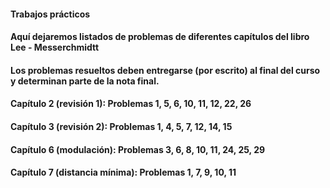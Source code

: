 #### Trabajos prácticos
#### Aquí dejaremos listados de problemas de diferentes capítulos del libro Lee - Messerchmidtt
#### Los problemas resueltos deben entregarse (por escrito) al final del curso y determinan parte de la nota final.
####
#### Capítulo 2 (revisión 1):  Problemas 1, 5, 6, 10, 11, 12, 22, 26
#### Capítulo 3 (revisión 2):  Problemas 1, 4, 5, 7, 12, 14, 15
#### Capítulo 6 (modulación):  Problemas 3, 6, 8, 10, 11, 24, 25, 29
#### Capítulo 7 (distancia mínima): Problemas 1, 7, 9, 10, 11
####
####
